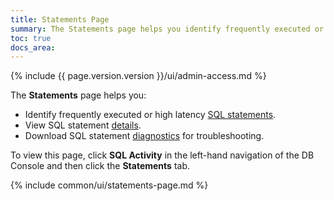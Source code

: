 ```yaml
---
title: Statements Page
summary: The Statements page helps you identify frequently executed or high latency SQL statements, view statement details, and download statement diagnostics.
toc: true
docs_area: 
---
```


{% include {{ page.version.version }}/ui/admin-access.md %}

The **Statements** page helps you:

- Identify frequently executed or high latency [SQL statements](sql-statements.html).
- View SQL statement [details](#statement-details-page).
- Download SQL statement [diagnostics](#diagnostics) for troubleshooting.

To view this page, click **SQL Activity** in the left-hand navigation of the DB Console and then click the **Statements** tab.

{% include common/ui/statements-page.md %}
